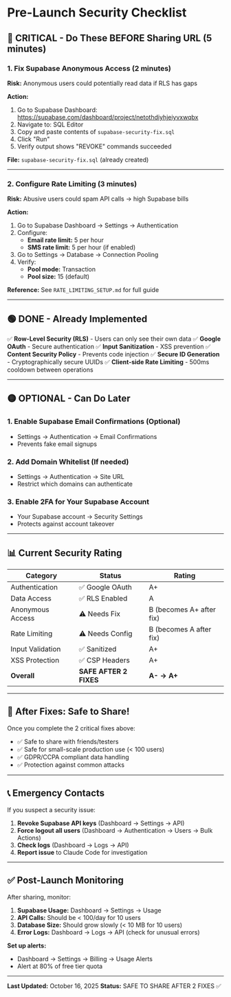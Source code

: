 # Pre-Launch Security Checklist

## 🔴 CRITICAL - Do These BEFORE Sharing URL (5 minutes)

### 1. Fix Supabase Anonymous Access (2 minutes)
**Risk:** Anonymous users could potentially read data if RLS has gaps

**Action:**
1. Go to Supabase Dashboard: https://supabase.com/dashboard/project/netothdiyhjeiyvxwqbx
2. Navigate to: SQL Editor
3. Copy and paste contents of `supabase-security-fix.sql`
4. Click "Run"
5. Verify output shows "REVOKE" commands succeeded

**File:** `supabase-security-fix.sql` (already created)

---

### 2. Configure Rate Limiting (3 minutes)
**Risk:** Abusive users could spam API calls → high Supabase bills

**Action:**
1. Go to Supabase Dashboard → Settings → Authentication
2. Configure:
   - **Email rate limit:** 5 per hour
   - **SMS rate limit:** 5 per hour (if enabled)
3. Go to Settings → Database → Connection Pooling
4. Verify:
   - **Pool mode:** Transaction
   - **Pool size:** 15 (default)

**Reference:** See `RATE_LIMITING_SETUP.md` for full guide

---

## 🟢 DONE - Already Implemented

✅ **Row-Level Security (RLS)** - Users can only see their own data
✅ **Google OAuth** - Secure authentication
✅ **Input Sanitization** - XSS prevention
✅ **Content Security Policy** - Prevents code injection
✅ **Secure ID Generation** - Cryptographically secure UUIDs
✅ **Client-side Rate Limiting** - 500ms cooldown between operations

---

## 🟡 OPTIONAL - Can Do Later

### 1. Enable Supabase Email Confirmations (Optional)
- Settings → Authentication → Email Confirmations
- Prevents fake email signups

### 2. Add Domain Whitelist (If needed)
- Settings → Authentication → Site URL
- Restrict which domains can authenticate

### 3. Enable 2FA for Your Supabase Account
- Your Supabase account → Security Settings
- Protects against account takeover

---

## 📊 Current Security Rating

| Category | Status | Rating |
|----------|--------|--------|
| Authentication | ✅ Google OAuth | A+ |
| Data Access | ✅ RLS Enabled | A |
| Anonymous Access | ⚠️ Needs Fix | B (becomes A+ after fix) |
| Rate Limiting | ⚠️ Needs Config | B (becomes A after fix) |
| Input Validation | ✅ Sanitized | A+ |
| XSS Protection | ✅ CSP Headers | A+ |
| **Overall** | **SAFE AFTER 2 FIXES** | **A- → A+** |

---

## 🚀 After Fixes: Safe to Share!

Once you complete the 2 critical fixes above:
- ✅ Safe to share with friends/testers
- ✅ Safe for small-scale production use (< 100 users)
- ✅ GDPR/CCPA compliant data handling
- ✅ Protection against common attacks

---

## 📞 Emergency Contacts

If you suspect a security issue:
1. **Revoke Supabase API keys** (Dashboard → Settings → API)
2. **Force logout all users** (Dashboard → Authentication → Users → Bulk Actions)
3. **Check logs** (Dashboard → Logs → API)
4. **Report issue** to Claude Code for investigation

---

## ✅ Post-Launch Monitoring

After sharing, monitor:
1. **Supabase Usage:** Dashboard → Settings → Usage
2. **API Calls:** Should be < 100/day for 10 users
3. **Database Size:** Should grow slowly (< 10 MB for 10 users)
4. **Error Logs:** Dashboard → Logs → API (check for unusual errors)

**Set up alerts:**
- Dashboard → Settings → Billing → Usage Alerts
- Alert at 80% of free tier quota

---

**Last Updated:** October 16, 2025
**Status:** SAFE TO SHARE AFTER 2 FIXES ✅
